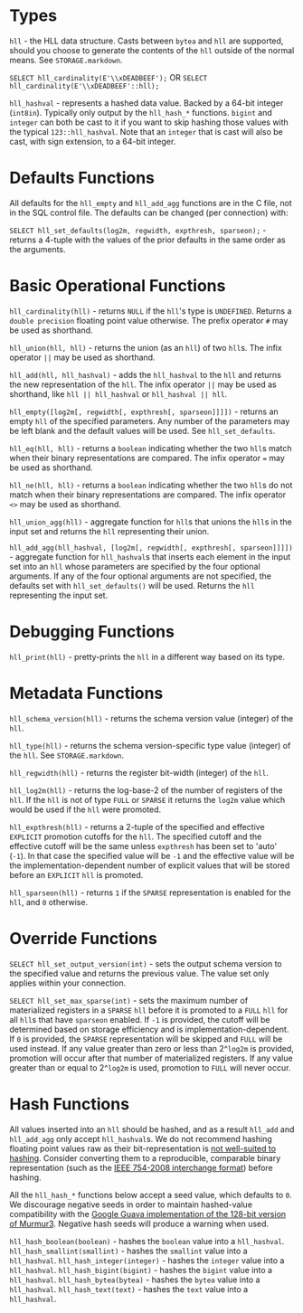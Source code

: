 Types
=====

`hll` - the HLL data structure. Casts between `bytea` and `hll` are supported, should you choose to generate the contents of the `hll` outside of the normal means. See `STORAGE.markdown`.

`SELECT hll_cardinality(E'\\xDEADBEEF');` OR
`SELECT hll_cardinality(E'\\xDEADBEEF'::hll);`

`hll_hashval` - represents a hashed data value. Backed by a 64-bit integer (`int8in`). Typically only output by the `hll_hash_*` functions. `bigint` and `integer` can both be cast to it if you want to skip hashing those values with the typical `123::hll_hashval`. Note that an `integer` that is cast will also be cast, with sign extension, to a 64-bit integer.

Defaults Functions
==================

All defaults for the `hll_empty` and `hll_add_agg` functions are in the C file, not in the SQL control file. The defaults can be changed (per connection) with:

`SELECT hll_set_defaults(log2m, regwidth, expthresh, sparseon);` - returns a 4-tuple with the values of the prior defaults in the same order as the arguments.

Basic Operational Functions
===========================

`hll_cardinality(hll)` - returns `NULL` if the `hll`'s type is `UNDEFINED`. Returns a `double precision` floating point value otherwise. The prefix operator `#` may be used as shorthand.

`hll_union(hll, hll)` - returns the union (as an `hll`) of two `hll`s. The infix operator `||` may be used as shorthand.

`hll_add(hll, hll_hashval)` - adds the `hll_hashval` to the `hll` and returns the new representation of the `hll`. The infix operator `||` may be used as shorthand, like  `hll || hll_hashval` or `hll_hashval || hll`.

`hll_empty([log2m[, regwidth[, expthresh[, sparseon]]]])` - returns an empty `hll` of the specified parameters. Any number of the parameters may be left blank and the default values will be used. See `hll_set_defaults`.

`hll_eq(hll, hll)` - returns a `boolean` indicating whether the two `hll`s match when their binary representations are compared. The infix operator `=` may be used as shorthand.

`hll_ne(hll, hll)` - returns a `boolean` indicating whether the two `hll`s do not match when their binary representations are compared. The infix operator `<>` may be used as shorthand.

`hll_union_agg(hll)` - aggregate function for `hll`s that unions the `hll`s in the input set and returns the `hll` representing their union.

`hll_add_agg(hll_hashval, [log2m[, regwidth[, expthresh[, sparseon]]]])` - aggregate function for `hll_hashval`s that inserts each element in the input set into an `hll` whose parameters are specified by the four optional arguments. If any of the four optional arguments are not specified, the defaults set with `hll_set_defaults()` will be used. Returns the `hll` representing the input set.

Debugging Functions
===================

`hll_print(hll)` - pretty-prints the `hll` in a different way based on its type.

Metadata Functions
==================

`hll_schema_version(hll)` - returns the schema version value (integer) of the `hll`.

`hll_type(hll)` - returns the schema version-specific type value (integer) of the `hll`. See `STORAGE.markdown`.

`hll_regwidth(hll)` - returns the register bit-width (integer) of the `hll`.

`hll_log2m(hll)` - returns the log-base-2 of the number of registers of the `hll`. If the `hll` is not of type `FULL` or `SPARSE` it returns the `log2m` value which would be used if the `hll` were promoted.

`hll_expthresh(hll)` - returns a 2-tuple of the specified and effective `EXPLICIT` promotion cutoffs for the `hll`. The specified cutoff and the effective cutoff will be the same unless `expthresh` has been set to 'auto' (`-1`). In that case the specified value will be `-1` and the effective value will be the implementation-dependent number of explicit values that will be stored before an `EXPLICIT` `hll` is promoted.

`hll_sparseon(hll)` - returns `1` if the `SPARSE` representation is enabled for the `hll`, and `0` otherwise.

Override Functions
==================

`SELECT hll_set_output_version(int)` - sets the output schema version to the specified value and returns the previous value. The value set only applies within your connection.

`SELECT hll_set_max_sparse(int)` - sets the maximum number of materialized registers in a `SPARSE` `hll` before it is promoted to a `FULL` `hll` for all `hll`s that have `sparseon` enabled. If `-1` is provided, the cutoff will be determined based on storage efficiency and is implementation-dependent. If `0` is provided, the `SPARSE` representation will be skipped and `FULL` will be used instead. If any value greater than zero or less than 2^`log2m` is provided, promotion will occur after that number of materialized registers. If any value greater than or equal to 2^`log2m` is used, promotion to `FULL` will never occur.


Hash Functions
==============

All values inserted into an `hll` should be hashed, and as a result `hll_add` and `hll_add_agg` only accept `hll_hashval`s. We do not recommend hashing floating point values raw as their bit-representation is [not well-suited to hashing](http://stackoverflow.com/questions/7403210/hashing-floating-point-values). Consider converting them to a reproducible, comparable binary representation (such as the [IEEE 754-2008 interchange format](http://en.wikipedia.org/wiki/IEEE_754-2008)) before hashing.

All the `hll_hash_*` functions below accept a seed value, which defaults to `0`. We discourage negative seeds in order to maintain hashed-value compatibility with the [Google Guava implementation of the 128-bit version of Murmur3](http://guava-libraries.googlecode.com/git/guava/src/com/google/common/hash/Murmur3_128HashFunction.java). Negative hash seeds will produce a warning when used.

`hll_hash_boolean(boolean)` - hashes the `boolean` value into a `hll_hashval`.
`hll_hash_smallint(smallint)` - hashes the `smallint` value into a `hll_hashval`.
`hll_hash_integer(integer)` - hashes the `integer` value into a `hll_hashval`.
`hll_hash_bigint(bigint)` - hashes the `bigint` value into a `hll_hashval`.
`hll_hash_bytea(bytea)` - hashes the `bytea` value into a `hll_hashval`.
`hll_hash_text(text)` - hashes the `text` value into a `hll_hashval`.